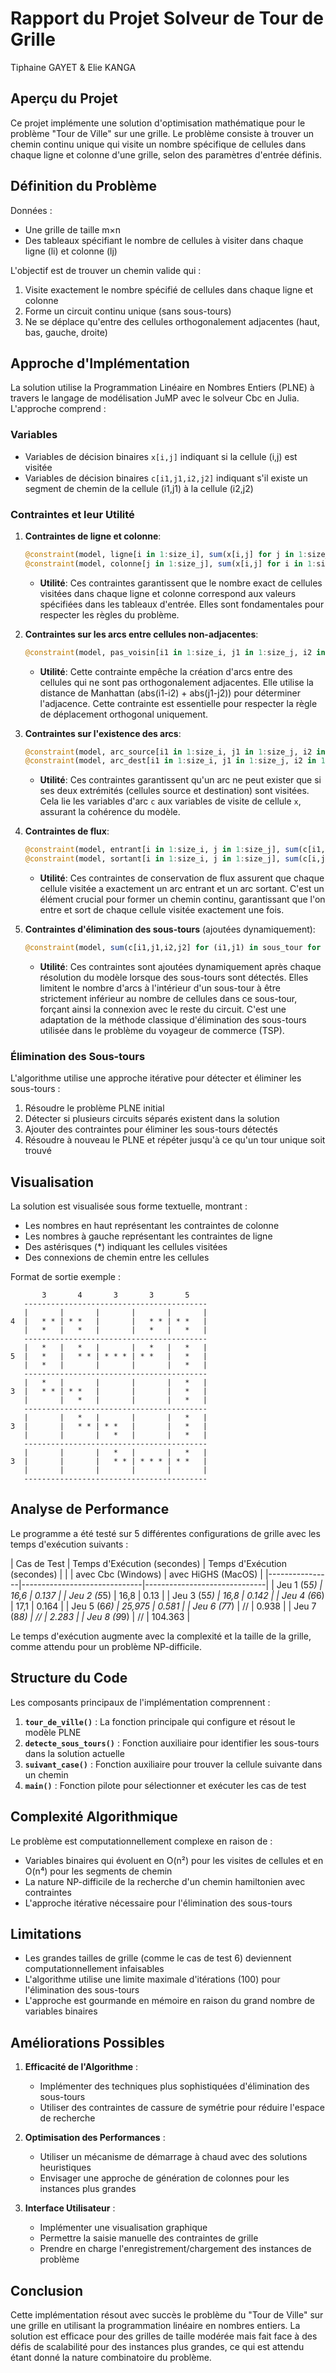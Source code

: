 # Rapport du Projet Solveur de Tour de Grille

Tiphaine GAYET & Elie KANGA

## Aperçu du Projet

Ce projet implémente une solution d'optimisation mathématique pour le problème "Tour de Ville" sur une grille. Le problème consiste à trouver un chemin continu unique qui visite un nombre spécifique de cellules dans chaque ligne et colonne d'une grille, selon des paramètres d'entrée définis.

## Définition du Problème

Données :
- Une grille de taille m×n
- Des tableaux spécifiant le nombre de cellules à visiter dans chaque ligne (li) et colonne (lj)

L'objectif est de trouver un chemin valide qui :
1. Visite exactement le nombre spécifié de cellules dans chaque ligne et colonne
2. Forme un circuit continu unique (sans sous-tours)
3. Ne se déplace qu'entre des cellules orthogonalement adjacentes (haut, bas, gauche, droite)

## Approche d'Implémentation

La solution utilise la Programmation Linéaire en Nombres Entiers (PLNE) à travers le langage de modélisation JuMP avec le solveur Cbc en Julia. L'approche comprend :

### Variables
- Variables de décision binaires `x[i,j]` indiquant si la cellule (i,j) est visitée
- Variables de décision binaires `c[i1,j1,i2,j2]` indiquant s'il existe un segment de chemin de la cellule (i1,j1) à la cellule (i2,j2)

### Contraintes et leur Utilité

1. **Contraintes de ligne et colonne**:
   ```julia
   @constraint(model, ligne[i in 1:size_i], sum(x[i,j] for j in 1:size_j) == li[i])
   @constraint(model, colonne[j in 1:size_j], sum(x[i,j] for i in 1:size_i) == lj[j])
   ```
   - **Utilité**: Ces contraintes garantissent que le nombre exact de cellules visitées dans chaque ligne et colonne correspond aux valeurs spécifiées dans les tableaux d'entrée. Elles sont fondamentales pour respecter les règles du problème.

2. **Contraintes sur les arcs entre cellules non-adjacentes**:
   ```julia
   @constraint(model, pas_voisin[i1 in 1:size_i, j1 in 1:size_j, i2 in 1:size_i, j2 in 1:size_j; abs(i1-i2) + abs(j1-j2) != 1], c[i1,j1,i2,j2] == 0)
   ```
   - **Utilité**: Cette contrainte empêche la création d'arcs entre des cellules qui ne sont pas orthogonalement adjacentes. Elle utilise la distance de Manhattan (abs(i1-i2) + abs(j1-j2)) pour déterminer l'adjacence. Cette contrainte est essentielle pour respecter la règle de déplacement orthogonal uniquement.

3. **Contraintes sur l'existence des arcs**:
   ```julia
   @constraint(model, arc_source[i1 in 1:size_i, j1 in 1:size_j, i2 in 1:size_i, j2 in 1:size_j], c[i1,j1,i2,j2] <= x[i1,j1])
   @constraint(model, arc_dest[i1 in 1:size_i, j1 in 1:size_j, i2 in 1:size_i, j2 in 1:size_j], c[i1,j1,i2,j2] <= x[i2,j2])
   ```
   - **Utilité**: Ces contraintes garantissent qu'un arc ne peut exister que si ses deux extrémités (cellules source et destination) sont visitées. Cela lie les variables d'arc `c` aux variables de visite de cellule `x`, assurant la cohérence du modèle.

4. **Contraintes de flux**:
   ```julia
   @constraint(model, entrant[i in 1:size_i, j in 1:size_j], sum(c[i1,j1,i,j] for i1 in 1:size_i, j1 in 1:size_j) == x[i,j])
   @constraint(model, sortant[i in 1:size_i, j in 1:size_j], sum(c[i,j,i2,j2] for i2 in 1:size_i, j2 in 1:size_j) == x[i,j])
   ```
   - **Utilité**: Ces contraintes de conservation de flux assurent que chaque cellule visitée a exactement un arc entrant et un arc sortant. C'est un élément crucial pour former un chemin continu, garantissant que l'on entre et sort de chaque cellule visitée exactement une fois.

5. **Contraintes d'élimination des sous-tours** (ajoutées dynamiquement):
   ```julia
   @constraint(model, sum(c[i1,j1,i2,j2] for (i1,j1) in sous_tour for (i2,j2) in sous_tour if (i1 != i2 || j1 != j2) && abs(i1-i2) + abs(j1-j2) == 1) <= length(sous_tour) - 1)
   ```
   - **Utilité**: Ces contraintes sont ajoutées dynamiquement après chaque résolution du modèle lorsque des sous-tours sont détectés. Elles limitent le nombre d'arcs à l'intérieur d'un sous-tour à être strictement inférieur au nombre de cellules dans ce sous-tour, forçant ainsi la connexion avec le reste du circuit. C'est une adaptation de la méthode classique d'élimination des sous-tours utilisée dans le problème du voyageur de commerce (TSP).

### Élimination des Sous-tours

L'algorithme utilise une approche itérative pour détecter et éliminer les sous-tours :
1. Résoudre le problème PLNE initial
2. Détecter si plusieurs circuits séparés existent dans la solution
3. Ajouter des contraintes pour éliminer les sous-tours détectés
4. Résoudre à nouveau le PLNE et répéter jusqu'à ce qu'un tour unique soit trouvé

## Visualisation

La solution est visualisée sous forme textuelle, montrant :
- Les nombres en haut représentant les contraintes de colonne
- Les nombres à gauche représentant les contraintes de ligne
- Des astérisques (*) indiquant les cellules visitées
- Des connexions de chemin entre les cellules

Format de sortie exemple :
```
       3       4       3       3       5    
   -----------------------------------------
   |       |       |       |       |       |
4  |   * * | * *   |       |   * * | * *   |
   |   *   |   *   |       |   *   |   *   |
   -----------------------------------------
   |   *   |   *   |       |   *   |   *   |
5  |   *   |   * * | * * * | * *   |   *   |
   |   *   |       |       |       |   *   |
   -----------------------------------------
   |   *   |       |       |       |   *   |
3  |   * * | * *   |       |       |   *   |
   |       |   *   |       |       |   *   |
   -----------------------------------------
   |       |   *   |       |       |   *   |
3  |       |   * * | * *   |       |   *   |
   |       |       |   *   |       |   *   |
   -----------------------------------------
   |       |       |   *   |       |   *   |
3  |       |       |   * * | * * * | * *   |
   |       |       |       |       |       |
   -----------------------------------------
```

## Analyse de Performance

Le programme a été testé sur 5 différentes configurations de grille avec les temps d'exécution suivants :

| Cas de Test    | Temps d'Exécution (secondes) | Temps d'Exécution (secondes) |
|                | avec Cbc (Windows)           | avec HiGHS (MacOS)           |
|----------------|------------------------------|------------------------------|
| Jeu 1    (5*5) | 16,6                         | 0.137                        |
| Jeu 2    (5*5) | 16,8                         | 0.13                         |
| Jeu 3    (5*5) | 16,8                         | 0.142                        |
| Jeu 4    (6*6) | 17,1                         | 0.164                        |
| Jeu 5    (6*6) | 25,975                       | 0.581                        |
| Jeu 6    (7*7) | //                           | 0.938                        |
| Jeu 7    (8*8) | //                           | 2.283                        |
| Jeu 8    (9*9) | //                           | 104.363                      |


Le temps d'exécution augmente avec la complexité et la taille de la grille, comme attendu pour un problème NP-difficile.

## Structure du Code

Les composants principaux de l'implémentation comprennent :

1. **`tour_de_ville()`** : La fonction principale qui configure et résout le modèle PLNE
2. **`detecte_sous_tours()`** : Fonction auxiliaire pour identifier les sous-tours dans la solution actuelle
3. **`suivant_case()`** : Fonction auxiliaire pour trouver la cellule suivante dans un chemin
4. **`main()`** : Fonction pilote pour sélectionner et exécuter les cas de test

## Complexité Algorithmique

Le problème est computationnellement complexe en raison de :
- Variables binaires qui évoluent en O(n²) pour les visites de cellules et en O(n⁴) pour les segments de chemin
- La nature NP-difficile de la recherche d'un chemin hamiltonien avec contraintes
- L'approche itérative nécessaire pour l'élimination des sous-tours

## Limitations

- Les grandes tailles de grille (comme le cas de test 6) deviennent computationnellement infaisables
- L'algorithme utilise une limite maximale d'itérations (100) pour l'élimination des sous-tours
- L'approche est gourmande en mémoire en raison du grand nombre de variables binaires

## Améliorations Possibles

1. **Efficacité de l'Algorithme** :
   - Implémenter des techniques plus sophistiquées d'élimination des sous-tours
   - Utiliser des contraintes de cassure de symétrie pour réduire l'espace de recherche
   
2. **Optimisation des Performances** :
   - Utiliser un mécanisme de démarrage à chaud avec des solutions heuristiques
   - Envisager une approche de génération de colonnes pour les instances plus grandes
   
3. **Interface Utilisateur** :
   - Implémenter une visualisation graphique
   - Permettre la saisie manuelle des contraintes de grille
   - Prendre en charge l'enregistrement/chargement des instances de problème

## Conclusion

Cette implémentation résout avec succès le problème du "Tour de Ville" sur une grille en utilisant la programmation linéaire en nombres entiers. La solution est efficace pour des grilles de taille modérée mais fait face à des défis de scalabilité pour des instances plus grandes, ce qui est attendu étant donné la nature combinatoire du problème.

